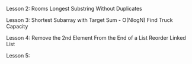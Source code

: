 Lesson 2:
Rooms
Longest Substring Without Duplicates

Lesson 3:
Shortest Subarray with Target Sum - O(NlogN)
Find Truck Capacity

Lesson 4:
Remove the 2nd Element From the End of a List
Reorder Linked List

Lesson 5:
